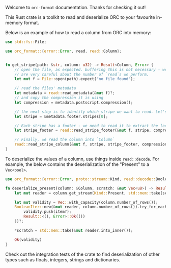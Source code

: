 Welcome to `orc-format` documentation. Thanks for checking it out!

This Rust crate is a toolkit to read and deserialize ORC to your favourite in-memory format.

Below is an example of how to read a column from ORC into memory:

```rust
use std::fs::File;

use orc_format::{error::Error, read, read::Column};


fn get_stripe(path: &str, column: u32) -> Result<Column, Error> {
    // open the file, as expected. buffering this is not necessary - we
    // are very careful about the number of `read`s we perform.
    let mut f = File::open(path).expect("no file found");

    // read the files' metadata
    let metadata = read::read_metadata(&mut f)?;
    // and copy the compression it is using
    let compression = metadata.postscript.compression();

    // the next step is to identify which stripe we want to read. Let's say it is the first one.
    let stripe = &metadata.footer.stripes[0];

    // Each stripe has a footer - we need to read it to extract the location of each column on it.
    let stripe_footer = read::read_stripe_footer(&mut f, stripe, compression, &mut vec![])?;

    // Finally, we read the column into `Column`
    read::read_stripe_column(&mut f, stripe, stripe_footer, compression, column, vec![])
}
```

To deserialize the values of a column, use things inside `read::decode`.
For example, the below contains the deserialization of the "Present" to a `Vec<bool>`.

```rust
use orc_format::{error::Error, proto::stream::Kind, read::decode::BooleanIter, read::Column};

fn deserialize_present(column: &Column, scratch: &mut Vec<u8>) -> Result<Vec<bool>, Error> {
    let mut reader = column.get_stream(Kind::Present, std::mem::take(scratch))?;

    let mut validity = Vec::with_capacity(column.number_of_rows());
    BooleanIter::new(&mut reader, column.number_of_rows()).try_for_each(|item| {
        validity.push(item?);
        Result::<(), Error>::Ok(())
    })?;

    *scratch = std::mem::take(&mut reader.into_inner());

    Ok(validity)
}
```

Check out the integration tests of the crate to find deserialization of other types such
as floats, integers, strings and dictionaries.
